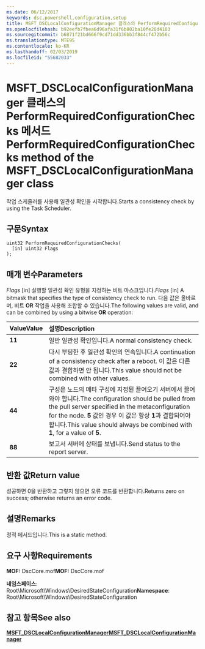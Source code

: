 ```yaml
---
ms.date: 06/12/2017
keywords: dsc,powershell,configuration,setup
title: MSFT_DSCLocalConfigurationManager 클래스의 PerformRequiredConfigurationChecks 메서드
ms.openlocfilehash: b92eefb7fbea6d96afa31f6b802ba10fe20d4103
ms.sourcegitcommit: b6871f21bd666f9cd71dd336bb3f844cf472b56c
ms.translationtype: MTE95
ms.contentlocale: ko-KR
ms.lasthandoff: 02/03/2019
ms.locfileid: "55682033"
---
```

# <a name="performrequiredconfigurationchecks-method-of-the-msftdsclocalconfigurationmanager-class"></a><span data-ttu-id="849f8-103">MSFT_DSCLocalConfigurationManager 클래스의 PerformRequiredConfigurationChecks 메서드</span><span class="sxs-lookup"><span data-stu-id="849f8-103">PerformRequiredConfigurationChecks method of the MSFT_DSCLocalConfigurationManager class</span></span>

<span data-ttu-id="849f8-104">작업 스케줄러를 사용해 일관성 확인을 시작합니다.</span><span class="sxs-lookup"><span data-stu-id="849f8-104">Starts a consistency check by using the Task Scheduler.</span></span>

## <a name="syntax"></a><span data-ttu-id="849f8-105">구문</span><span class="sxs-lookup"><span data-stu-id="849f8-105">Syntax</span></span>

```mof
uint32 PerformRequiredConfigurationChecks(
  [in] uint32 Flags
);
```

## <a name="parameters"></a><span data-ttu-id="849f8-106">매개 변수</span><span class="sxs-lookup"><span data-stu-id="849f8-106">Parameters</span></span>

<span data-ttu-id="849f8-107">*Flags* \[in\] 실행할 일관성 확인 유형을 지정하는 비트 마스크입니다.</span><span class="sxs-lookup"><span data-stu-id="849f8-107">*Flags* \[in\] A bitmask that specifies the type of consistency check to run.</span></span> <span data-ttu-id="849f8-108">다음 값은 올바르며, 비트 **OR** 작업을 사용해 조합할 수 있습니다.</span><span class="sxs-lookup"><span data-stu-id="849f8-108">The following values are valid, and can be combined by using a bitwise **OR** operation:</span></span>

|<span data-ttu-id="849f8-109">Value</span><span class="sxs-lookup"><span data-stu-id="849f8-109">Value</span></span> |<span data-ttu-id="849f8-110">설명</span><span class="sxs-lookup"><span data-stu-id="849f8-110">Description</span></span> |
|:--- |:---|
|<span data-ttu-id="849f8-111">**1**</span><span class="sxs-lookup"><span data-stu-id="849f8-111">**1**</span></span> | <span data-ttu-id="849f8-112">일반 일관성 확인입니다.</span><span class="sxs-lookup"><span data-stu-id="849f8-112">A normal consistency check.</span></span> |
|<span data-ttu-id="849f8-113">**2**</span><span class="sxs-lookup"><span data-stu-id="849f8-113">**2**</span></span> | <span data-ttu-id="849f8-114">다시 부팅한 후 일관성 확인의 연속입니다.</span><span class="sxs-lookup"><span data-stu-id="849f8-114">A continuation of a consistency check after a reboot.</span></span> <span data-ttu-id="849f8-115">이 값은 다른 값과 결합하면 안 됩니다.</span><span class="sxs-lookup"><span data-stu-id="849f8-115">This value should not be combined with other values.</span></span> |
|<span data-ttu-id="849f8-116">**4**</span><span class="sxs-lookup"><span data-stu-id="849f8-116">**4**</span></span> | <span data-ttu-id="849f8-117">구성은 노드의 메타 구성에 지정된 끌어오기 서버에서 끌어와야 합니다.</span><span class="sxs-lookup"><span data-stu-id="849f8-117">The configuration should be pulled from the pull server specified in the metaconfiguration for the node.</span></span> <span data-ttu-id="849f8-118">**5** 값인 경우 이 값은 항상 **1**과 결합되어야 합니다.</span><span class="sxs-lookup"><span data-stu-id="849f8-118">This value should always be combined with **1**, for a value of **5**.</span></span> |
|<span data-ttu-id="849f8-119">**8**</span><span class="sxs-lookup"><span data-stu-id="849f8-119">**8**</span></span> | <span data-ttu-id="849f8-120">보고서 서버에 상태를 보냅니다.</span><span class="sxs-lookup"><span data-stu-id="849f8-120">Send status to the report server.</span></span> |

## <a name="return-value"></a><span data-ttu-id="849f8-121">반환 값</span><span class="sxs-lookup"><span data-stu-id="849f8-121">Return value</span></span>

<span data-ttu-id="849f8-122">성공하면 0을 반환하고 그렇지 않으면 오류 코드를 반환합니다.</span><span class="sxs-lookup"><span data-stu-id="849f8-122">Returns zero on success; otherwise returns an error code.</span></span>

## <a name="remarks"></a><span data-ttu-id="849f8-123">설명</span><span class="sxs-lookup"><span data-stu-id="849f8-123">Remarks</span></span>

<span data-ttu-id="849f8-124">정적 메서드입니다.</span><span class="sxs-lookup"><span data-stu-id="849f8-124">This is a static method.</span></span>

## <a name="requirements"></a><span data-ttu-id="849f8-125">요구 사항</span><span class="sxs-lookup"><span data-stu-id="849f8-125">Requirements</span></span>

<span data-ttu-id="849f8-126">**MOF:** DscCore.mof</span><span class="sxs-lookup"><span data-stu-id="849f8-126">**MOF:** DscCore.mof</span></span>

<span data-ttu-id="849f8-127">**네임스페이스**: Root\Microsoft\Windows\DesiredStateConfiguration</span><span class="sxs-lookup"><span data-stu-id="849f8-127">**Namespace**: Root\Microsoft\Windows\DesiredStateConfiguration</span></span>

## <a name="see-also"></a><span data-ttu-id="849f8-128">참고 항목</span><span class="sxs-lookup"><span data-stu-id="849f8-128">See also</span></span>

[<span data-ttu-id="849f8-129">**MSFT_DSCLocalConfigurationManager**</span><span class="sxs-lookup"><span data-stu-id="849f8-129">**MSFT_DSCLocalConfigurationManager**</span></span>](msft-dsclocalconfigurationmanager.md)